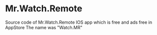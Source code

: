 # Mr.Watch.Remote
Source code of Mr.Watch.Remote IOS app which is free and ads free in AppStore
The name was "Watch.MR"
